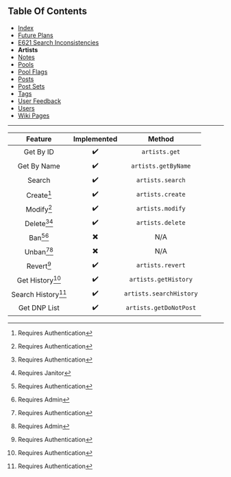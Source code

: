 ## Table Of Contents
- [Index](README.md)
- [Future Plans](FuturePlans.md)
- [E621 Search Inconsistencies](E621SearchInconsistencies.md)
- **Artists**
- [Notes](Notes.md)
- [Pools](Pools.md)
- [Pool Flags](PoolFlags.md)
- [Posts](Posts.md)
- [Post Sets](PostSets.md)
- [Tags](Tags.md)
- [User Feedback](UserFeedback.md)
- [Users](Users.md)
- [Wiki Pages](WikiPages.md)

<hr>

|       Feature      | Implemented |          Method         |
|:------------------:|:-----------:|:-----------------------:|
|      Get By ID     |      ✔️      |      `artists.get`      |
|     Get By Name    |      ✔️      |   `artists.getByName`   |
|       Search       |      ✔️      |     `artists.search`    |
|     Create[^1]     |      ✔️      |     `artists.create`    |
|     Modify[^1]     |      ✔️      |     `artists.modify`    |
|   Delete[^1][^3]   |      ✔️      |     `artists.delete`    |
|     Ban[^1][^5]    |      ✖️      |           N/A           |
|    Unban[^1][^5]   |      ✖️      |           N/A           |
|     Revert[^1]     |      ✔️      |     `artists.revert`    |
|  Get History[^1]   |      ✔️      |  `artists.getHistory`   |
| Search History[^1] |      ✔️      | `artists.searchHistory` |
|    Get DNP List    |      ✔️      |  `artists.getDoNotPost` |

[^1]: Requires Authentication
[^2]: Requires Privileged
[^3]: Requires Janitor
[^4]: Requires Moderator
[^5]: Requires Admin
